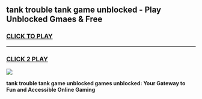 
## tank trouble tank game unblocked - Play Unblocked Gmaes & Free
<h3>
<a href="https://premium.freeplayer.one?title=tank_trouble_tank_game_unblocked&ref=19F">CLICK TO PLAY</a></h3>
<hr>

<h3>
<a href="https://premium.freeplayer.one?title=tank_trouble_tank_game_unblocked&ref=19F">CLICK 2 PLAY</a>
  
</h3>

<a href="https://premium.freeplayer.one?title=tank_trouble_tank_game_unblocked&ref=19F/"><img src="https://clearcache.store/games.png"></a>


**tank trouble tank game unblocked games unblocked: Your Gateway to Fun and Accessible Online Gaming**
